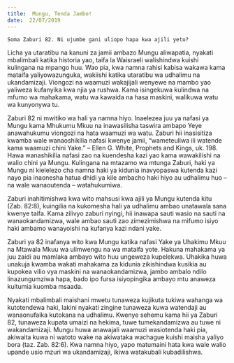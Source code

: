 ```yaml
---
title:  Mungu, Tenda Jambo!
date:  22/07/2019
---
```


`Soma Zaburi 82. Ni ujumbe gani uliopo hapa kwa ajili yetu?`

Licha ya utaratibu na kanuni za jamii ambazo Mungu aliwapatia, nyakati mbalimbali katika historia yao, taifa la Waisraeli walishindwa kuishi kulingana na mpango huu. Wao pia, kwa namna rahisi kabisa wakawa kama mataifa yaliyowazunguka, wakiishi katika utaratibu wa udhalimu na ukandamizaji. Viongozi na waamuzi wakajijali wenyewe na mambo yao yaliweza kufanyika kwa njia ya rushwa. Kama isingekuwa kulindwa na mfumo wa mahakama, watu wa kawaida na hasa maskini, walikuwa watu wa kunyonywa tu.

Zaburi 82 ni mwitiko wa hali ya namna hiyo. Inaelezea juu ya nafasi ya Mungu kama Mhukumu Mkuu na inawasilisha taswira ambapo Yeye anawahukumu viongozi na hata waamuzi wa watu. Zaburi hii inasisitiza kwamba wale wanaoshikilia nafasi kwenye jamii, “wameteuliwa ili watende kama waamuzi chini Yake.” – Ellen G. White, Prophets and Kings, uk. 198. Hawa wanashikilia nafasi zao na kuendesha kazi yao kama wawakilishi na walio chini ya Mungu. Kulingana na mtazamo wa mtunga Zaburi, haki ya Mungu ni kielelezo cha namna haki ya kidunia inavyopaswa kutenda kazi nayo pia inaonesha hatua dhidi ya kile ambacho haki hiyo au udhalimu huo – na wale wanaoutenda – watahukumiwa.

Zaburi inahitimishwa kwa wito mahsusi kwa ajili ya Mungu kutenda kitu (Zab. 82:8), kuingilia na kukomesha hali ya udhalimu ambao unatawala sana kwenye taifa. Kama zilivyo zaburi nyingi, hii inawapa sauti wasio na sauti na wanaokandamizwa, wale ambao sauti zao zimezimishwa na mifumo isiyo haki ambamo wanayoishi na kufanya kazi ndani yake.

Zaburi ya 82 inafanya wito kwa Mungu katika nafasi Yake ya Uhakimu Mkuu na Mtawala Mkuu wa ulimwengu na wa mataifa yote. Hakuna mahakama ya juu zaidi au mamlaka ambayo wito huu ungeweza kupelekwa. Uhakika huwa unakuja kwamba wakati mahakama za kidunia zikishindwa kusikia au kupokea vilio vya maskini na wanaokandamizwa, jambo ambalo ndilo linazungumziwa hapa, bado ipo fursa isiyopingika ambayo mtu anaweza kuitumia kuomba msaada.

Nyakati mbalimbali maishani mwetu tunaweza kujikuta tukiwa wahanga wa kutotendewa haki, lakini nyakati zingine tunaweza kuwa watendaji au wanaonufaika kutokana na udhalimu. Kwenye sehemu kama hii ya Zaburi 82, tunaweza kupata umaizi na hekima, tuwe tumekandamizwa au tuwe ni wakandamizaji. Mungu huwa anawajali waamuzi wasiotenda haki pia, akiwaita kuwa ni watoto wake na akiwataka wachague kuishi maisha yaliyo bora (taz. Zab. 82:6). Kwa namna hiyo, yapo matumaini hata kwa wale walio upande usio mzuri wa ukandamizaji, ikiwa watakubali kubadilishwa.